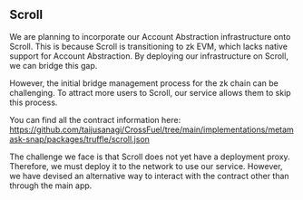 ## Scroll

We are planning to incorporate our Account Abstraction infrastructure onto Scroll. This is because Scroll is transitioning to zk EVM, which lacks native support for Account Abstraction. By deploying our infrastructure on Scroll, we can bridge this gap.

However, the initial bridge management process for the zk chain can be challenging. To attract more users to Scroll, our service allows them to skip this process.

You can find all the contract information here:
https://github.com/taijusanagi/CrossFuel/tree/main/implementations/metamask-snap/packages/truffle/scroll.json

The challenge we face is that Scroll does not yet have a deployment proxy. Therefore, we must deploy it to the network to use our service. However, we have devised an alternative way to interact with the contract other than through the main app.
